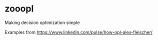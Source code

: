 # zooopl

Making decision optimization simple

Examples from https://www.linkedin.com/pulse/how-opl-alex-fleischer/
